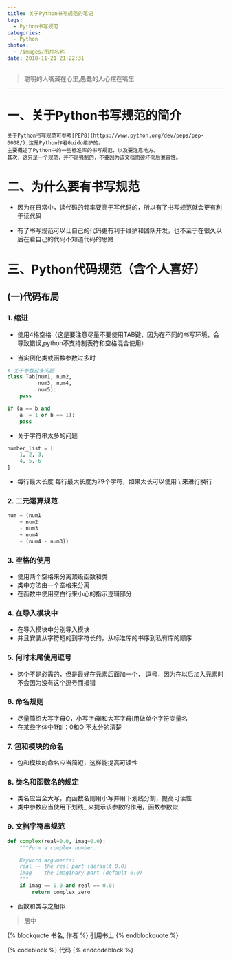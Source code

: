 ```yaml
---
title: 关于Python书写规范的笔记
tags:
  - Python书写规范
categories:
  - Python
photos:
  - /images/图片名称
date: 2018-11-21 21:22:31
---
```


<blockquote class="blockquote-center">聪明的人嘴藏在心里,愚蠢的人心摆在嘴里</blockquote>


---
# 一、关于Python书写规范的简介

    关于Python书写规范可参考[PEP8](https://www.python.org/dev/peps/pep-0008/),这是Python作者Guido维护的。
    主要概述了Python中的一些标准库的书写规范，以及要注意地方。
    其次，这只是一个规范，并不是强制的，不要因为该文档而破坏向后兼容性。
    

# 二、为什么要有书写规范

* 因为在日常中，读代码的频率要高于写代码的，所以有了书写规范就会更有利于读代码

* 有了书写规范可以让自己的代码更有利于维护和团队开发，也不至于在很久以后在看自己的代码不知道代码的思路


# 三、Python代码规范（含个人喜好）


## (一)代码布局


### 1. 缩进

* 使用4格空格（这是要注意尽量不要使用TAB键，因为在不同的书写环境，会导致错误,python不支持制表符和空格混合使用）

* 当实例化类或函数参数过多时
``` python
# 关于参数过多问题
class Tab(num1, num2, 
          num3, num4,
          num5):
    pass

if (a == b and
    a != 1 or b == 1):
    pass
```

* 关于字符串太多的问题
```python
number_list = [
    1, 2, 3, 
    4, 5, 6
]
```

* 每行最大长度
每行最大长度为79个字符，如果太长可以使用 \ 来进行换行

### 2. 二元运算规范

``` python
num = (num1
    + num2
    - num3
    + num4
    + (num4 - num3))
```

### 3. 空格的使用
* 使用两个空格来分离顶级函数和类
* 类中方法由一个空格来分离
* 在函数中使用空白行来小心的指示逻辑部分

### 4. 在导入模块中

* 在导入模块中分别导入模块
* 并且安装从字符短的到字符长的，从标准库的书序到私有库的顺序

### 5. 何时末尾使用逗号

* 这个不是必需的，但是最好在元素后面加一个， 逗号，因为在以后加入元素时不会因为没有这个逗号而报错

### 6. 命名规则

* 尽量简绍大写字母O，小写字母l和大写字母I用做单个字符变量名
* 在某些字体中1和l；0和O 不太分的清楚

### 7. 包和模块的命名

* 包和模块的命名应当简短，这样能提高可读性

### 8. 类名和函数名的规定

* 类名应当全大写，而函数名则用小写并用下划线分割，提高可读性
* 类中参数应当使用下划线_ 来提示该参数的作用，函数参数似

### 9. 文档字符串规范

```python
def complex(real=0.0, imag=0.0):
    """Form a complex number.

    Keyword arguments:
    real -- the real part (default 0.0)
    imag -- the imaginary part (default 0.0)
    """
    if imag == 0.0 and real == 0.0:
        return complex_zero
```
* 函数和类与之相似






















<blockquote class="blockquote-center"> 居中 </blockquote>

{% blockquote 书名, 作者 %}
引用书上
{% endblockquote %}

{% codeblock  %}
代码
{% endcodeblock %}

